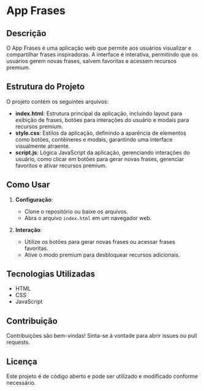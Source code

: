 # App Frases

## Descrição
O App Frases é uma aplicação web que permite aos usuários visualizar e compartilhar frases inspiradoras. A interface é interativa, permitindo que os usuários gerem novas frases, salvem favoritas e acessem recursos premium.

## Estrutura do Projeto
O projeto contém os seguintes arquivos:

- **index.html**: Estrutura principal da aplicação, incluindo layout para exibição de frases, botões para interações do usuário e modais para recursos premium.
- **style.css**: Estilos da aplicação, definindo a aparência de elementos como botões, contêineres e modais, garantindo uma interface visualmente atraente.
- **script.js**: Lógica JavaScript da aplicação, gerenciando interações do usuário, como clicar em botões para gerar novas frases, gerenciar favoritos e ativar recursos premium.

## Como Usar
1. **Configuração**: 
   - Clone o repositório ou baixe os arquivos.
   - Abra o arquivo `index.html` em um navegador web.

2. **Interação**:
   - Utilize os botões para gerar novas frases ou acessar frases favoritas.
   - Ative o modo premium para desbloquear recursos adicionais.

## Tecnologias Utilizadas
- HTML
- CSS
- JavaScript

## Contribuição
Contribuições são bem-vindas! Sinta-se à vontade para abrir issues ou pull requests.

## Licença
Este projeto é de código aberto e pode ser utilizado e modificado conforme necessário.
